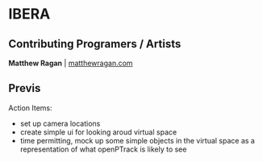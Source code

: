 # IBERA #

## Contributing Programers / Artists ##

**Matthew Ragan** | [ matthewragan.com](http://matthewragan.com)  

## Previs ##
Action Items:
* set up camera locations
* create simple ui for looking aroud virtual space
* time permitting, mock up some simple objects in the virtual space as a representation of what openPTrack is likely to see